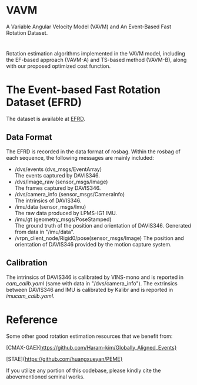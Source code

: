 # VAVM
A Variable Angular Velocity Model (VAVM) and An Event-Based Fast Rotation Dataset.

#
Rotation estimation algorithms implemented in the VAVM model, including the EF-based approach (VAVM-A) and TS-based method (VAVM-B), along with our proposed optimized cost function.


# The Event-based Fast Rotation Dataset (EFRD)
The dataset is available at [EFRD](https://drive.google.com/drive/folders/1tOlC-aOPL0YmYcQKetyEFWWRYONG8kF0).

## Data Format
The EFRD is recorded in the data format of rosbag. Within the rosbag of each sequence, the following messages are mainly included:

- /dvs/events (dvs_msgs/EventArray)  
  The events captured by DAVIS346. 
- /dvs/image_raw (sensor_msgs/Image)  
  The frames captured by DAVIS346.
- /dvs/camera_info (sensor_msgs/CameraInfo)  
  The intrinsics of DAVIS346.
- /imu/data (sensor_msgs/Imu)  
  The raw data produced by LPMS-IG1 IMU.
- /imu/gt (geometry_msgs/PoseStamped)  
  The ground truth of the position and orientation of DAVIS346. Generated from data in "/imu/data".
- /vrpn_client_node/Rigid0/pose(sensor_msgs/Image)
The position and orientation of DAVIS346 provided by the motion capture system.

## Calibration
The intrinsics of DAVIS346 is calibrated by VINS-mono and is reported in _cam_calib.yaml_ (same with data in "/dvs/camera_info"). The extrinsics between DAVIS346 and IMU is calibrated by Kalibr and is reported in _imucam_calib.yaml_.

# Reference

Some other good rotation estimation resources that we benefit from:

[CMAX-GAE]{https://github.com/Haram-kim/Globally_Aligned_Events}

[STAE]{https://github.com/huangxueyan/PEME}

If you utilize any portion of this codebase, please kindly cite the abovementioned seminal works.
